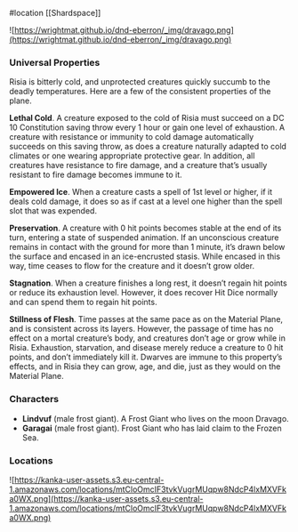  #location [[Shardspace]]

![https://wrightmat.github.io/dnd-eberron/_img/dravago.png](https://wrightmat.github.io/dnd-eberron/_img/dravago.png)

### Universal Properties

Risia is bitterly cold, and unprotected creatures quickly succumb to the deadly temperatures. Here are a few of the consistent properties of the plane.

**Lethal Cold**. A creature exposed to the cold of Risia must succeed on a DC 10 Constitution saving throw every 1 hour or gain one level of exhaustion. A creature with resistance or immunity to cold damage automatically succeeds on this saving throw, as does a creature naturally adapted to cold climates or one wearing appropriate protective gear. In addition, all creatures have resistance to fire damage, and a creature that’s usually resistant to fire damage becomes immune to it.

**Empowered Ice**. When a creature casts a spell of 1st level or higher, if it deals cold damage, it does so as if cast at a level one higher than the spell slot that was expended.

**Preservation**. A creature with 0 hit points becomes stable at the end of its turn, entering a state of suspended animation. If an unconscious creature remains in contact with the ground for more than 1 minute, it’s drawn below the surface and encased in an ice-encrusted stasis. While encased in this way, time ceases to flow for the creature and it doesn’t grow older.

**Stagnation**. When a creature finishes a long rest, it doesn’t regain hit points or reduce its exhaustion level. However, it does recover Hit Dice normally and can spend them to regain hit points.

**Stillness of Flesh**. Time passes at the same pace as on the Material Plane, and is consistent across its layers. However, the passage of time has no effect on a mortal creature’s body, and creatures don’t age or grow while in Risia. Exhaustion, starvation, and disease merely reduce a creature to 0 hit points, and don’t immediately kill it. Dwarves are immune to this property’s effects, and in Risia they can grow, age, and die, just as they would on the Material Plane.

### Characters

* **Lindvuf** (male frost giant). A Frost Giant who lives on the moon Dravago.
* **Garagai** (male frost giant). Frost Giant who has laid claim to the Frozen Sea.

### Locations



![https://kanka-user-assets.s3.eu-central-1.amazonaws.com/locations/mtCloOmcIF3tvkVugrMUqpw8NdcP4lxMXVFka0WX.png](https://kanka-user-assets.s3.eu-central-1.amazonaws.com/locations/mtCloOmcIF3tvkVugrMUqpw8NdcP4lxMXVFka0WX.png)